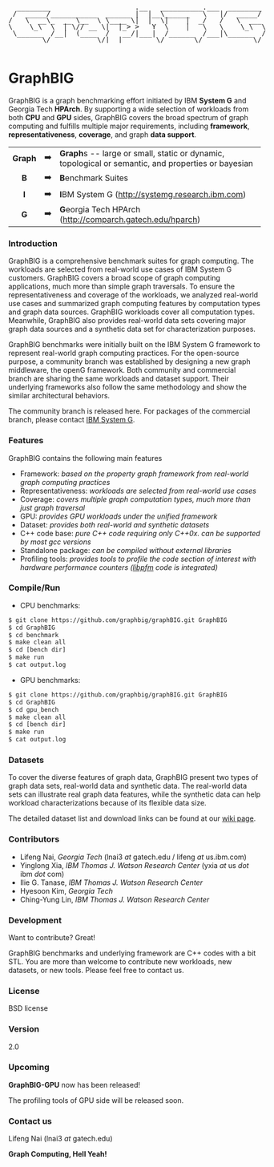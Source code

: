<pre style="display:inline-block;line-height:13px;">
  ________                    .__   __________.___  ________
 /  _____/___________  ______ |  |__\______   \   |/  _____/
/   \  __\_  __ \__  \ \____ \|  |  \|    |  _/   /   \  ___
\    \_\  \  | \// __ \|  |_> >   Y  \    |   \   \    \_\  \
 \______  /__|  (____  /   __/|___|  /______  /___|\______  /
        \/           \/|__|        \/       \/            \/
</pre>

# GraphBIG
GraphBIG is a graph benchmarking effort initiated by IBM __System G__ and Georgia Tech __HPArch__. By supporting a wide selection of workloads from both __CPU__ and __GPU__ sides,
GraphBIG covers the broad spectrum of graph computing and fulfills multiple major requirements, including __framework__, __representativeness__, __coverage__, and graph __data support__.

| | | |
|:----:|---|----|
|__Graph__|:arrow_right:| **Graph**s -- large or small, static or dynamic, topological or semantic, and properties or bayesian |
|__B__|:arrow_right:|**B**enchmark Suites|
|__I__|:arrow_right:|**I**BM System G  (http://systemg.research.ibm.com)  |
|__G__|:arrow_right:|**G**eorgia Tech HPArch (http://comparch.gatech.edu/hparch)|

### Introduction
GraphBIG is a comprehensive benchmark suites for graph computing. The workloads are selected from
real-world use cases of IBM System G customers. GraphBIG covers a broad scope of graph computing applications,
much more than simple graph traversals.
To ensure the representativeness and coverage of the workloads, we analyzed real-world
use cases and summarized graph computing features by computation types and graph data sources.
GraphBIG workloads cover all computation types. Meanwhile, GraphBIG also provides real-world data
sets covering major graph data sources and a synthetic data set
for characterization purposes.

GraphBIG benchmarks were initially built on the
IBM System G framework to represent real-world graph computing practices.
For the open-source purpose, a community branch was established
by designing a new graph middleware, the openG framework.
Both community and commercial branch are sharing the same workloads and dataset support. Their underlying frameworks
also follow the same methodology and show the similar architectural behaviors.

The community branch is released here.
For packages of the commercial branch, please contact [IBM System G].

### Features
GraphBIG contains the following main features
- Framework: _based on the property graph framework from real-world graph computing practices_
- Representativeness: _workloads are selected from real-world use cases_
- Coverage: _covers multiple graph computation types, much more than just graph traversal_
- GPU: _provides GPU workloads under the unified framework_
- Dataset: _provides both real-world and synthetic datasets_
- C++ code base: _pure C++ code requiring only C++0x. can be supported by most gcc versions_
- Standalone package: _can be compiled without external libraries_
- Profiling tools: _provides tools to profile the code section of interest with hardware performance counters ([libpfm] code is integrated)_



### Compile/Run

- CPU benchmarks:
```sh
$ git clone https://github.com/graphbig/graphBIG.git GraphBIG
$ cd GraphBIG
$ cd benchmark
$ make clean all
$ cd [bench dir]
$ make run
$ cat output.log
```

- GPU benchmarks:
```sh
$ git clone https://github.com/graphbig/graphBIG.git GraphBIG
$ cd GraphBIG
$ cd gpu_bench
$ make clean all
$ cd [bench dir]
$ make run
$ cat output.log
```

### Datasets
To cover the diverse features of graph data, GraphBIG present two types of graph data sets, real-world data and synthetic data. The real-world data sets can illustrate real graph data features, while the synthetic data can help workload characterizations because of its flexible data size.

The detailed dataset list and download links can be found at our [wiki page](https://github.com/graphbig/graphBIG/wiki/GraphBIG-Dataset "Dataset").

### Contributors
- Lifeng Nai, _Georgia Tech_ (lnai3 _at_ gatech.edu / lifeng _at_ us.ibm.com)  
- Yinglong Xia, _IBM Thomas J. Watson Research Center_ (yxia _at_ us _dot_ ibm _dot_ com)  
- Ilie G. Tanase, _IBM Thomas J. Watson Research Center_  
- Hyesoon Kim, _Georgia Tech_  
- Ching-Yung Lin, _IBM Thomas J. Watson Research Center_

### Development

Want to contribute? Great!

GraphBIG benchmarks and underlying framework are C++ codes with a bit STL.
You are more than welcome to contribute new workloads, new datasets, or new tools. Please
feel free to contact us.

### License
BSD license

### Version
2.0

### Upcoming
__GraphBIG-GPU__ now has been released!

The profiling tools of GPU side will be released soon.

### Contact us
Lifeng Nai (lnai3 _at_ gatech.edu)

**Graph Computing, Hell Yeah!**

[IBM System G]:http://systemg.research.ibm.com/
[libpfm]:http://perfmon2.sourceforge.net/
